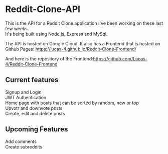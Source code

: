 # Reddit-Clone-API

This is the API for a Reddit Clone application I've been working on these last few weeks. <br>
It's being built using Node.js, Express and MySql.

The API is hosted on Google Cloud.
It also has a Frontend that is hosted on Github Pages: https://lucas-4.github.io/Reddit-Clone-Frontend/

And here is the repository of the Frontend:https://github.com/Lucas-4/Reddit-Clone-Frontend

## Current features
Signup and Login <br>
JWT Authentication <br>
Home page with posts that can be sorted by random, new or top <br>
Upvotr and downvote posts <br>
Create, edit and delete posts <br>


## Upcoming Features
Add comments <br>
Create subreddits <br>

